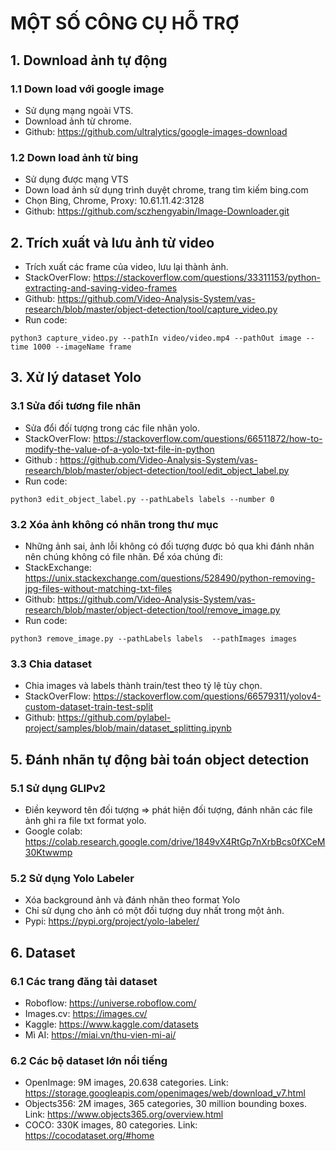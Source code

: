 # MỘT SỐ CÔNG CỤ HỖ TRỢ  
## 1. Download ảnh tự động 
### 1.1 Down load với google image 
- Sử dụng mạng ngoài VTS. 
- Download ảnh từ chrome. 
- Github: 
https://github.com/ultralytics/google-images-download
### 1.2 Down load ảnh từ bing 
- Sử dụng được mạng VTS
- Down load ảnh sử dụng trình duyệt chrome, trang tìm kiếm bing.com 
- Chọn Bing, Chrome, Proxy: 10.61.11.42:3128 
- Github: https://github.com/sczhengyabin/Image-Downloader.git
## 2. Trích xuất và lưu ảnh từ video 
- Trích xuất các frame của video, lưu lại thành ảnh.
- StackOverFlow: https://stackoverflow.com/questions/33311153/python-extracting-and-saving-video-frames
- Github: https://github.com/Video-Analysis-System/vas-research/blob/master/object-detection/tool/capture_video.py
- Run code: 
```
python3 capture_video.py --pathIn video/video.mp4 --pathOut image --time 1000 --imageName frame
```
## 3. Xử lý dataset Yolo
### 3.1 Sửa đối tương file nhãn 
- Sửa đổi đốí tượng trong các file nhãn yolo.
- StackOverFlow: https://stackoverflow.com/questions/66511872/how-to-modify-the-value-of-a-yolo-txt-file-in-python
- Github : https://github.com/Video-Analysis-System/vas-research/blob/master/object-detection/tool/edit_object_label.py
- Run code: 
```
python3 edit_object_label.py --pathLabels labels --number 0
```
### 3.2 Xóa ảnh không có nhãn trong thư mục
- Những ảnh sai, ảnh lỗi không có đối tượng được bỏ qua khi đánh nhãn nên chúng không có file nhãn. Để xóa chúng đi: 
- StackExchange: https://unix.stackexchange.com/questions/528490/python-removing-jpg-files-without-matching-txt-files
- Github: https://github.com/Video-Analysis-System/vas-research/blob/master/object-detection/tool/remove_image.py
- Run code: 
```
python3 remove_image.py --pathLabels labels  --pathImages images 
```
### 3.3 Chia dataset 
- Chia images và labels thành train/test theo tỷ lệ tùy chọn.
- StackOverFlow: https://stackoverflow.com/questions/66579311/yolov4-custom-dataset-train-test-split
- Github: https://github.com/pylabel-project/samples/blob/main/dataset_splitting.ipynb
## 5. Đánh nhãn tự động bài toán object detection  
### 5.1 Sử dụng GLIPv2
- Điền keyword tên đối tượng => phát hiện đối tượng, đánh nhãn các file ảnh ghi ra file txt format yolo.
- Google colab: https://colab.research.google.com/drive/1849vX4RtGp7nXrbBcs0fXCeM30Ktwwmp
### 5.2 Sử dụng Yolo Labeler
- Xóa background ảnh và đánh nhãn theo format Yolo
- Chỉ sử dụng cho ảnh có một đối tượng duy nhất trong một ảnh.
- Pypi: https://pypi.org/project/yolo-labeler/
## 6. Dataset
### 6.1 Các trang đăng tải dataset
- Roboflow: https://universe.roboflow.com/
- Images.cv: https://images.cv/
- Kaggle: https://www.kaggle.com/datasets
- Mì AI: https://miai.vn/thu-vien-mi-ai/
### 6.2 Các bộ dataset lớn nổi tiếng
- OpenImage: 9M images, 20.638 categories. Link: https://storage.googleapis.com/openimages/web/download_v7.html
- Objects356: 2M images, 365 categories, 30 million bounding boxes. Link:    https://www.objects365.org/overview.html
- COCO: 330K images, 80 categories. Link: https://cocodataset.org/#home
